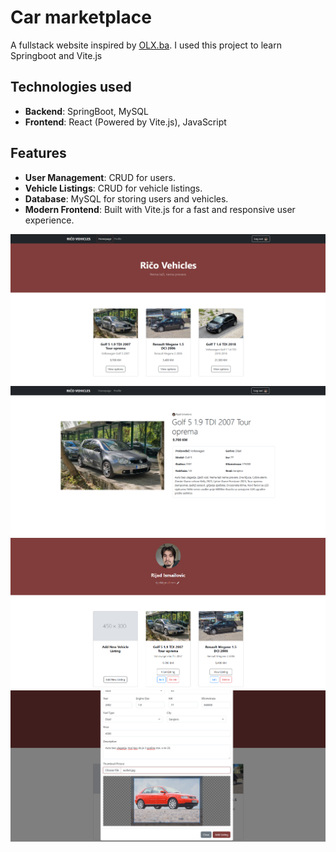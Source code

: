# Car marketplace

A fullstack website inspired by [OLX.ba](https://www.olx.ba). 
I used this project to learn Springboot and Vite.js

## Technologies used

- **Backend**: SpringBoot, MySQL
- **Frontend**: React (Powered by Vite.js), JavaScript

## Features

- **User Management**: CRUD for users.
- **Vehicle Listings**: CRUD for vehicle listings.
- **Database**: MySQL for storing users and vehicles.
- **Modern Frontend**: Built with Vite.js for a fast and responsive user experience.

![Homepage](frontend/screenshots/homepage.png)
![Listing](frontend/screenshots/listing.png)
![Profile](frontend/screenshots/profile.png)
![Add Vehicle Listing](frontend/screenshots/addVehicle.png)

